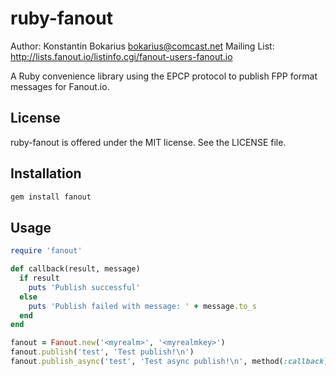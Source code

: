 ruby-fanout
===========

Author: Konstantin Bokarius <bokarius@comcast.net>
Mailing List: http://lists.fanout.io/listinfo.cgi/fanout-users-fanout.io

A Ruby convenience library using the EPCP protocol to publish FPP format messages for Fanout.io.

License
-------

ruby-fanout is offered under the MIT license. See the LICENSE file.

Installation
------------

```sh
gem install fanout
```

Usage
-----

```Ruby
require 'fanout'

def callback(result, message)
  if result
    puts 'Publish successful'
  else
    puts 'Publish failed with message: ' + message.to_s
  end
end

fanout = Fanout.new('<myrealm>', '<myrealmkey>')
fanout.publish('test', 'Test publish!\n')
fanout.publish_async('test', 'Test async publish!\n', method(:callback))
```
